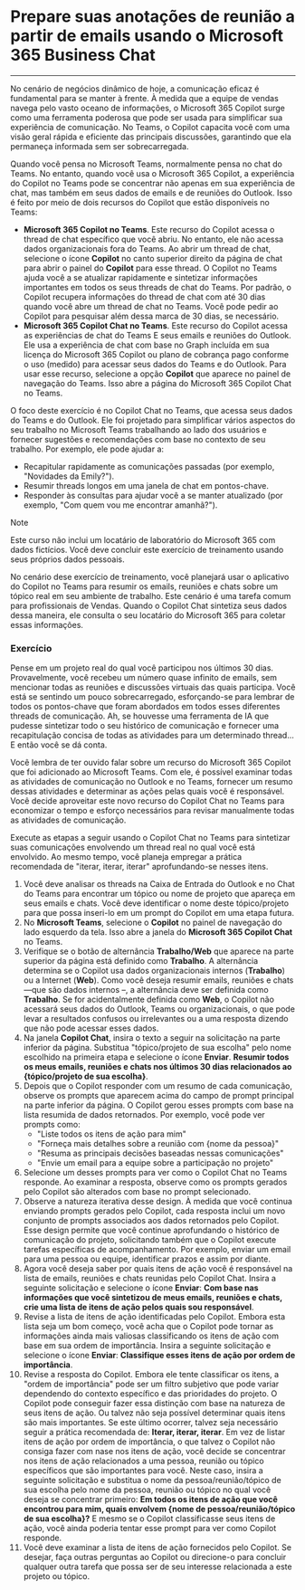 
# Prepare suas anotações de reunião a partir de emails usando o Microsoft 365 Business Chat
---
No cenário de negócios dinâmico de hoje, a comunicação eficaz é fundamental para se manter à frente. À medida que a equipe de vendas navega pelo vasto oceano de informações, o Microsoft 365 Copilot surge como uma ferramenta poderosa que pode ser usada para simplificar sua experiência de comunicação. No Teams, o Copilot capacita você com uma visão geral rápida e eficiente das principais discussões, garantindo que ela permaneça informada sem ser sobrecarregada.

Quando você pensa no Microsoft Teams, normalmente pensa no chat do Teams. No entanto, quando você usa o Microsoft 365 Copilot, a experiência do Copilot no Teams pode se concentrar não apenas em sua experiência de chat, mas também em seus dados de emails e de reuniões do Outlook. Isso é feito por meio de dois recursos do Copilot que estão disponíveis no Teams:

- **Microsoft 365 Copilot no Teams**. Este recurso do Copilot acessa o thread de chat específico que você abriu. No entanto, ele não acessa dados organizacionais fora do Teams. Ao abrir um thread de chat, selecione o ícone **Copilot** no canto superior direito da página de chat para abrir o painel do **Copilot** para esse thread. O Copilot no Teams ajuda você a se atualizar rapidamente e sintetizar informações importantes em todos os seus threads de chat do Teams. Por padrão, o Copilot recupera informações do thread de chat com até 30 dias quando você abre um thread de chat no Teams. Você pode pedir ao Copilot para pesquisar além dessa marca de 30 dias, se necessário.
- **Microsoft 365 Copilot Chat no Teams**. Este recurso do Copilot acessa as experiências de chat do Teams E seus emails e reuniões do Outlook. Ele usa a experiência de chat com base no Graph incluída em sua licença do Microsoft 365 Copilot ou plano de cobrança pago conforme o uso (medido) para acessar seus dados do Teams e do Outlook. Para usar esse recurso, selecione a opção **Copilot** que aparece no painel de navegação do Teams. Isso abre a página do Microsoft 365 Copilot Chat no Teams.

O foco deste exercício é no Copilot Chat no Teams, que acessa seus dados do Teams e do Outlook. Ele foi projetado para simplificar vários aspectos do seu trabalho no Microsoft Teams trabalhando ao lado dos usuários e fornecer sugestões e recomendações com base no contexto de seu trabalho. Por exemplo, ele pode ajudar a:

- Recapitular rapidamente as comunicações passadas (por exemplo, "Novidades da Emily?").
- Resumir threads longos em uma janela de chat em pontos-chave.
- Responder às consultas para ajudar você a se manter atualizado (por exemplo, "Com quem vou me encontrar amanhã?").

> [!NOTE]
>  Este curso não inclui um locatário de laboratório do Microsoft 365 com dados fictícios. Você deve concluir este exercício de treinamento usando seus próprios dados pessoais.

No cenário dese exercício de treinamento, você planejará usar o aplicativo do Copilot no Teams para resumir os emails, reuniões e chats sobre um tópico real em seu ambiente de trabalho. Este cenário é uma tarefa comum para profissionais de Vendas. Quando o Copilot Chat sintetiza seus dados dessa maneira, ele consulta o seu locatário do Microsoft 365 para coletar essas informações.

### Exercício

Pense em um projeto real do qual você participou nos últimos 30 dias. Provavelmente, você recebeu um número quase infinito de emails, sem mencionar todas as reuniões e discussões virtuais das quais participa. Você está se sentindo um pouco sobrecarregado, esforçando-se para lembrar de todos os pontos-chave que foram abordados em todos esses diferentes threads de comunicação. Ah, se houvesse uma ferramenta de IA que pudesse sintetizar todo o seu histórico de comunicação e fornecer uma recapitulação concisa de todas as atividades para um determinado thread... E então você se dá conta.

Você lembra de ter ouvido falar sobre um recurso do Microsoft 365 Copilot que foi adicionado ao Microsoft Teams. Com ele, é possível examinar todas as atividades de comunicação no Outlook e no Teams, fornecer um resumo dessas atividades e determinar as ações pelas quais você é responsável. Você decide aproveitar este novo recurso do Copilot Chat no Teams para economizar o tempo e esforço necessários para revisar manualmente todas as atividades de comunicação.

Execute as etapas a seguir usando o Copilot Chat no Teams para sintetizar suas comunicações envolvendo um thread real no qual você está envolvido. Ao mesmo tempo, você planeja empregar a prática recomendada de "iterar, iterar, iterar" aprofundando-se nesses itens.

1. Você deve analisar os threads na Caixa de Entrada do Outlook e no Chat do Teams para encontrar um tópico ou nome de projeto que apareça em seus emails e chats. Você deve identificar o nome deste tópico/projeto para que possa inseri-lo em um prompt do Copilot em uma etapa futura.
1. No **Microsoft Teams**, selecione o **Copilot** no painel de navegação do lado esquerdo da tela. Isso abre a janela do **Microsoft 365 Copilot Chat** no Teams.
1. Verifique se o botão de alternância **Trabalho/Web** que aparece na parte superior da página está definido como **Trabalho**. A alternância determina se o Copilot usa dados organizacionais internos (**Trabalho**) ou a Internet (**Web**). Como você deseja resumir emails, reuniões e chats —que são dados internos –, a alternância deve ser definida como **Trabalho**. Se for acidentalmente definida como **Web**, o Copilot não acessará seus dados do Outlook, Teams ou organizacionais, o que pode levar a resultados confusos ou irrelevantes ou a uma resposta dizendo que não pode acessar esses dados.
1. Na janela **Copilot Chat**, insira o texto a seguir na solicitação na parte inferior da página. Substitua "tópico/projeto de sua escolha" pelo nome escolhido na primeira etapa e selecione o ícone **Enviar**. **Resumir todos os meus emails, reuniões e chats nos últimos 30 dias relacionados ao {tópico/projeto de sua escolha}**.
1. Depois que o Copilot responder com um resumo de cada comunicação, observe os prompts que aparecem acima do campo de prompt principal na parte inferior da página. O Copilot gerou esses prompts com base na lista resumida de dados retornados. Por exemplo, você pode ver prompts como:
   - "Liste todos os itens de ação para mim"
   - "Forneça mais detalhes sobre a reunião com {nome da pessoa}"
   - "Resuma as principais decisões baseadas nessas comunicações"
   - "Envie um email para a equipe sobre a participação no projeto"
1. Selecione um desses prompts para ver como o Copilot Chat no Teams responde. Ao examinar a resposta, observe como os prompts gerados pelo Copilot são alterados com base no prompt selecionado.
1. Observe a natureza iterativa desse design. À medida que você continua enviando prompts gerados pelo Copilot, cada resposta inclui um novo conjunto de prompts associados aos dados retornados pelo Copilot. Esse design permite que você continue aprofundando o histórico de comunicação do projeto, solicitando também que o Copilot execute tarefas específicas de acompanhamento. Por exemplo, enviar um email para uma pessoa ou equipe, identificar prazos e assim por diante.
1. Agora você deseja saber por quais itens de ação você é responsável na lista de emails, reuniões e chats reunidas pelo Copilot Chat. Insira a seguinte solicitação e selecione o ícone **Enviar**: **Com base nas informações que você sintetizou de meus emails, reuniões e chats, crie uma lista de itens de ação pelos quais sou responsável**.
1. Revise a lista de itens de ação identificadas pelo Copilot. Embora esta lista seja um bom começo, você acha que o Copilot pode tornar as informações ainda mais valiosas classificando os itens de ação com base em sua ordem de importância. Insira a seguinte solicitação e selecione o ícone **Enviar**: **Classifique esses itens de ação por ordem de importância**.
1. Revise a resposta do Copilot. Embora ele tente classificar os itens, a "ordem de importância" pode ser um filtro subjetivo que pode variar dependendo do contexto específico e das prioridades do projeto. O Copilot pode conseguir fazer essa distinção com base na natureza de seus itens de ação. Ou talvez não seja possível determinar quais itens são mais importantes. Se este último ocorrer, talvez seja necessário seguir a prática recomendada de:  **Iterar, iterar, iterar**. Em vez de listar itens de ação por ordem de importância, o que talvez o Copilot não consiga fazer com nase nos itens de ação, você decide se concentrar nos itens de ação relacionados a uma pessoa, reunião ou tópico específicos que são importantes para você. Neste caso, insira a seguinte solicitação e substitua o nome da pessoa/reunião/tópico de sua escolha pelo nome da pessoa, reunião ou tópico no qual você deseja se concentrar primeiro: **Em todos os itens de ação que você encontrou para mim, quais envolvem {nome de pessoa/reunião/tópico de sua escolha}?** E mesmo se o Copilot classificasse seus itens de ação, você ainda poderia tentar esse prompt para ver como Copilot responde. 
1. Você deve examinar a lista de itens de ação fornecidos pelo Copilot. Se desejar, faça outras perguntas ao Copilot ou direcione-o para concluir qualquer outra tarefa que possa ser de seu interesse relacionada a este projeto ou tópico.
